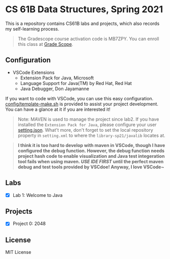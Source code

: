 # CS 61B Data Structures, Spring 2021

This is a repository contains CS61B labs and projects, which also records my self-learning process.

> The Gradescope course activation code is MB7ZPY. You can enroll this class at [Grade Scope](www.gradescope.com).

## Configuration

- VSCode Extensions
  - Extension Pack for Java, Microsoft
  - Language Support for Java(TM) by Red Hat, Red Hat
  - Java Debugger, Don Jayamanne

If you want to code with VSCode, you can use this easy configuration. [config/template-make.sh](config/template-make.sh) is provided to assist your project development. You can have a glance at it if you are interested it!

> Note: MAVEN is used to manage the project since lab2. If you have installed the `Extension Pack for Java`, please configure your user [setting.json](config/template-setting.json).  What't more, don't forget to set the local repository property in `setting.xml` to where the `library-sp21/javalib` locates at. 

> **I think it is too hard to develop with maven in VSCode, though I have configured the debug function. However, the debug function needs project hash code to enable visualization and Java test integeration tool fails when using maven. _USE IDE FIRST_ until the perfect maven debug and test tools provided by VSCdoe! Anyway, I love VSCode~**

## Labs

- [x] Lab 1: Welcome to Java

## Projects

- [x] Project 0: 2048

## License

MIT License
